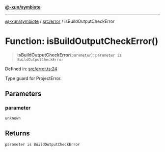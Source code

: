 [**@-xun/symbiote**](../../../README.md)

***

[@-xun/symbiote](../../../README.md) / [src/error](../README.md) / isBuildOutputCheckError

# Function: isBuildOutputCheckError()

> **isBuildOutputCheckError**(`parameter`): `parameter is BuildOutputCheckError`

Defined in: [src/error.ts:24](https://github.com/Xunnamius/symbiote/blob/520897b087b8e240c6e7c9236ad875776c29a907/src/error.ts#L24)

Type guard for ProjectError.

## Parameters

### parameter

`unknown`

## Returns

`parameter is BuildOutputCheckError`
